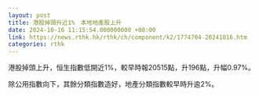 ```yaml
---
layout: post
title: 港股掉頭升近1%　本地地產股上升
date: 2024-10-16 11:15:54.000000000 +08:00
link: https://news.rthk.hk/rthk/ch/component/k2/1774704-20241016.htm
categories: rthk
---
```


港股掉頭上升，恒生指數低開近1%，較早時報20515點，升196點，升幅0.97%。

除公用指數向下，其餘分類指數造好，地產分類指數較早時升逾2%。
